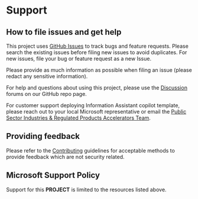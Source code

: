 # Support

## How to file issues and get help  

This project uses [GitHub Issues](https://github.com/microsoft/PubSec-Info-Assistant/issues) to track bugs and feature requests. Please search the existing
issues before filing new issues to avoid duplicates.  For new issues, file your bug or
feature request as a new Issue. 

Please provide as much information as possible when filing an issue (please redact any sensitive information). 

For help and questions about using this project, please use the [Discussion](https://github.com/microsoft/PubSec-Info-Assistant/discussions) forums on our GitHub repo page.

For customer support deploying Information Assistant copilot template, please reach out to your local Microsoft representative or email the [Public Sector Industries & Regulated Products Accelerators Team](mailto:isat-support@microsoft.com).

## Providing feedback

Please refer to the [Contributing](./CONTRIBUTING.md) guidelines for acceptable methods to provide feedback which are not security related.

## Microsoft Support Policy  

Support for this **PROJECT** is limited to the resources listed above.
